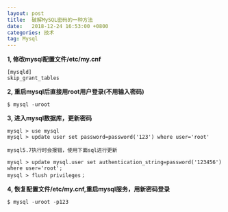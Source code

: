 ```yaml
---
layout: post
title:  破解MySQL密码的一种方法
date:   2018-12-24 16:53:00 +0800
categories: 技术
tag: Mysql
---
```


**1, 修改mysql配置文件/etc/my.cnf**

```
[mysqld]
skip_grant_tables
```

**2, 重启mysql后直接用root用户登录(不用输入密码)**	

`$ mysql -uroot`

**3, 进入mysql数据库，更新密码**

```
mysql > use mysql
mysql > update user set password=password('123') where user='root'

mysql5.7执行时会报错，使用下面sql进行更新

mysql > update mysql.user set authentication_string=password('123456') where user='root';
mysql > flush privileges；
```

**4, 恢复配置文件/etc/my.cnf,重启mysql服务，用新密码登录**

`$ mysql -uroot -p123`